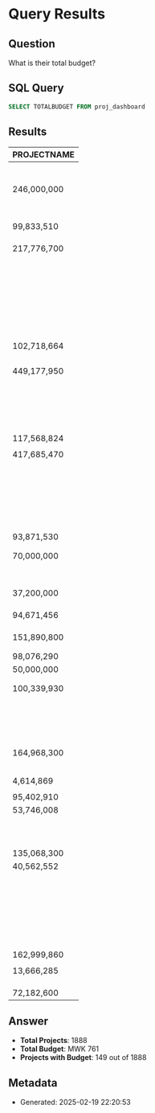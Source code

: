 # Query Results

## Question
What is their total budget?

## SQL Query
```sql
SELECT TOTALBUDGET FROM proj_dashboard
```

## Results
| PROJECTNAME |
| --- |
|  |
|  |
|  |
|  |
|  |
|  |
|  |
| 246,000,000 |
|  |
|  |
|  |
|  |
|  |
|  |
|  |
|  |
| 99,833,510 |
|  |
|  |
|  |
| 217,776,700 |
|  |
|  |
|  |
|  |
|  |
|  |
|  |
|  |
|  |
|  |
|  |
|  |
|  |
|  |
|  |
|  |
|  |
|  |
|  |
|  |
|  |
|  |
|  |
|  |
|  |
|  |
|  |
|  |
| 102,718,664 |
|  |
|  |
|  |
|  |
| 449,177,950 |
|  |
|  |
|  |
|  |
|  |
|  |
|  |
|  |
|  |
|  |
|  |
|  |
|  |
|  |
|  |
|  |
|  |
|  |
| 117,568,824 |
|  |
| 417,685,470 |
|  |
|  |
|  |
|  |
|  |
|  |
|  |
|  |
|  |
|  |
|  |
|  |
|  |
|  |
|  |
|  |
|  |
|  |
|  |
|  |
|  |
|  |
|  |
| 93,871,530 |
|  |
|  |
| 70,000,000 |
|  |
|  |
|  |
|  |
|  |
|  |
|  |
|  |
| 37,200,000 |
|  |
|  |
|  |
| 94,671,456 |
|  |
|  |
|  |
| 151,890,800 |
|  |
|  |
| 98,076,290 |
| 50,000,000 |
|  |
|  |
| 100,339,930 |
|  |
|  |
|  |
|  |
|  |
|  |
|  |
|  |
|  |
|  |
|  |
|  |
|  |
|  |
|  |
|  |
|  |
| 164,968,300 |
|  |
|  |
|  |
|  |
|  |
| 4,614,869 |
|  |
| 95,402,910 |
| 53,746,008 |
|  |
|  |
|  |
|  |
|  |
|  |
|  |
|  |
|  |
|  |
| 135,068,300 |
| 40,562,552 |
|  |
|  |
|  |
|  |
|  |
|  |
|  |
|  |
|  |
|  |
|  |
|  |
|  |
|  |
|  |
|  |
|  |
|  |
|  |
|  |
|  |
|  |
|  |
|  |
|  |
| 162,999,860 |
|  |
| 13,666,285 |
|  |
|  |
|  |
| 72,182,600 |


## Answer
* **Total Projects**: 1888
* **Total Budget**: MWK 761
* **Projects with Budget**: 149 out of 1888

## Metadata
- Generated: 2025-02-19 22:20:53
